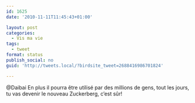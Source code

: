 ```yaml
---
id: 1625
date: '2010-11-11T11:45:43+01:00'

layout: post
categories:
  - Vis ma vie
tags:
  - tweet
format: status
publish_social: no
guid: 'http://tweets.local/?birdsite_tweet=2688416986701824'

---
```


@Daibai En plus il pourra être utilisé par des millions de gens, tout les jours, tu vas devenir le nouveau Zuckerberg, c’est sûr!